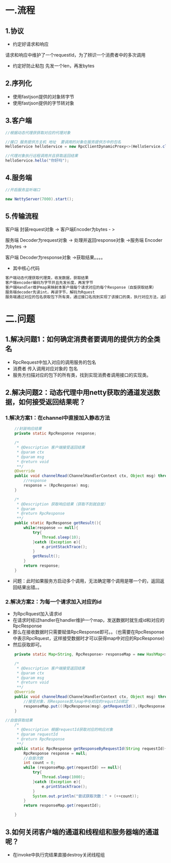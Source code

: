 # 一.流程

## 1.协议

+ 约定好请求和响应

请求和响应中维护了一个requestId，为了辨识一个消费者中的多次调用

+ 约定好防止粘包 先发一个len，再发bytes

## 2.序列化

+ 使用fastjson提供的对象转字节
+ 使用fastjson提供的字节转对象

## 3.客户端

```java
//根据动态代理获获取对应的代理对象

//接口 服务提供方主机 地址  要调用的对象在服务提供方中的包名
HelloService helloService = new RpcClientDynamicProxy<>(HelloService.class, "127.0.0.1", 7000,"com.likejin.example.server").getProxy();

//代理对象执行远程调用并且获取返回结果  
helloService.hello("你好吗");
```

## 4.服务端

```java
//开启服务监听端口     

new NettyServer(7000).start();
```



## 5.传输流程

客户端 封装request对象 -> 客户端Encoder为bytes - >

服务端 Decoder为request对象 -> 处理并返回response对象 ->服务端 Encoder为bytes ->

客户端 Decoder为response对象 ->获取结果。。。。

+ 其中核心代码

```java
客户端动态代理获取代理类，收发数据，获取结果
客户端encoder编码为字节并且先发长度，再发字节
客户端Handler维护map来映射本客户端每个请求对应的每个Response（自旋获取结果）
服务端decoder先读int，再读字节，解码为Rquest
服务端通过对应的包名获取包下所有类，通过接口名找到实现了该接口的类，执行对应方法，返回结果。
```



# 二.问题

## 1.解决问题1：如何确定消费者要调用的提供方的全类名

+ RpcRequest中加入对应的调用服务的包名
+ 消费者 传入调用对应对象的 包名
+ 服务方扫描对应的包下的所有类，找到实现消费者调用接口的实现类。

## 2.解决问题2：动态代理中用netty获取的通道发送数据，如何接受返回结果呢？

### 1.解决方案1：在channel中直接加入静态方法

```java
    //封装响应结果
    private static RpcResponse response;

    /*
     * @Description 客户端接受返回结果
     * @param ctx
     * @param msg
     * @return void
     **/
    @Override
    public void channelRead(ChannelHandlerContext ctx, Object msg) throws Exception {
        //response
        response = (RpcResponse) msg;
    }

    /*
     * @Description 获取响应结果（获取不到就自旋）
     * @param
     * @return RpcResponse
     **/
    public static RpcResponse getResult(){
        while(response == null){
            try{
                Thread.sleep(10);
            }catch (Exception e){
                e.printStackTrace();
            }
            getResult();
        }
        return response;
    }

```

+ 问题：此时如果服务方启动多个调用，无法确定哪个调用是哪一个的，返回返回结果出错。。

### 2.解决方案2：为每一个请求加入对应的id

+ 为RpcRquest加入请求id
+ 在请求时经过handler在handler维护一个map，发送数据时就生成id和对应的RpcResponse
+ 那么在接收数据时只需要赋值RpcResponse即可。。（也需要在RpcResponse中表示RpcRquest，这样接受数据时才可以获得map中对应的RpcResponse）
+ 然后获取即可。

```java
    private static Map<String, RpcResponse> responseMap = new HashMap<>();

    /*
     * @Description 客户端接受返回结果
     * @param ctx
     * @param msg
     * @return void
     **/
    @Override
    public void channelRead(ChannelHandlerContext ctx, Object msg) throws Exception {
        //接受对象，将Response放入map中与对应的requstId绑定
        responseMap.put(((RpcResponse)msg).getRequestId(),(RpcResponse)msg);
    }
```

```java
//自旋获取结果
    /*
     * @Description 根据requestId获取对应的响应对象
     * @param requestId
     * @return RpcResponse
     **/
    public static RpcResponse getResponseByRequestId(String requestId){
        RpcResponse response = null;
        //自旋次数
        int count = 0;
        while (responseMap.get(requestId) == null){
            try{
                Thread.sleep(1000);
            }catch (Exception e){
                e.printStackTrace();
            }
            System.out.println("尝试获取次数：" + (++count));
        }
        return responseMap.get(requestId);

    }
```



## 3.如何关闭客户端的通道和线程组和服务器端的通道呢？

+ 在invoke中执行完结果直接destroy关闭线程组
